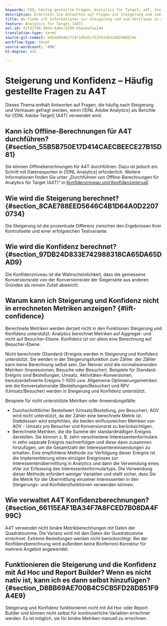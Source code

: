 ```yaml
---
keywords: FAQ; häufig gestellte Fragen; Analytics für Target; a4T; Steigerung; Ad-hoc; Report Builder; Konfidenz
description: Ermitteln Sie Antworten auf Fragen zur Steigerung und zum Vertrauen bei der Verwendung von Analytics für [!DNL Target] (A4T). A4T lets you use Analytics reporting for [!DNL Target] Aktivitäten.
title: Wo finde ich Informationen zur Steigerung und zum Vertrauen in A4T?
feature: Analytics for Target (A4T)
exl-id: 42fd179b-944a-4a0a-b299-85ea4a7ea244
translation-type: tm+mt
source-git-commit: a92e88b46c72971d5d3c752593d651d8290b674e
workflow-type: tm+mt
source-wordcount: '498'
ht-degree: 41%

---
```


# Steigerung und Konfidenz – Häufig gestellte Fragen zu A4T

Dieses Thema enthält Antworten auf Fragen, die häufig nach Steigerung und Vertrauen gefragt werden, wenn [!DNL Adobe Analytics] als Berichte für [!DNL Adobe Target] (A4T) verwendet wird.

## Kann ich Offline-Berechnungen für A4T durchführen? {#section_55B5B750E17D414CAECBEECE27B15D81}

Sie können Offlineberechnungen für A4T durchführen. Dazu ist jedoch ein Schritt mit Datenexporten in [!DNL Analytics] erforderlich. Weitere Informationen finden Sie unter „Durchführen von Offline-Berechnungen für Analytics für Target (A4T)“ in [Konfidenzniveau und Konfidenzintervall](/help/c-reports/conversion-rate.md#concept_0D0002A1EBDF420E9C50E2A46F36629B).

## Wie wird die Steigerung berechnet? {#section_8CAE788EED5646C4B1D64A0D22070734}

Die Steigerung ist die prozentuale Differenz zwischen den Ergebnissen Ihrer Kontrollseite und einer erfolgreichen Testvariante.

## Wie wird die Konfidenz berechnet?   {#section_97DB24D833E742988318CA65DA65DAD9}

Die Konfidenzniveau ist die Wahrscheinlichkeit, dass die gemessene Konversionsrate von der Konversionsrate der Siegerseite aus anderen Gründen als reinem Zufall abweicht.

## Warum kann ich Steigerung und Konfidenz nicht in errechneten Metriken anzeigen?   {#lift-confidence}

Berechnete Metriken werden derzeit nicht in den Funktionen Steigerung und Konfidenz unterstützt. Analytics berechnet Metriken auf Aggregat- und nicht auf Besucher-Ebene. Konfidenz ist vor allem eine Berechnung auf Besucher-Ebene.

Nicht berechnete (Standard-)Ereignis werden in Steigerung und Konfidenz unterstützt. Sie werden in der Steigerungsfunktion zum Zähler. der Zähler kann keine Berechnung selbst sein. Der Nenner sind die normalisierenden Metriken (Impressionen, Besuche oder Besucher). Beispiele für Standard-Ereignis sind Bestellungen, Umsatz, Aktivitäten-Konversionen, benutzerdefinierte Ereignis 1-1000 usw. Allgemeine Optimierungsmetriken wie die Konversationsrate (Bestellungen/Besucher) und RPV (Umsatz/Besucher) werden in Steigerung und Konfidenz unterstützt.

Beispiele für nicht unterstützte Metriken oder Anwendungsfälle:

* Durchschnittlicher Bestellwert (Umsatz/Bestellung, pro Besucher). AOV wird nicht unterstützt, da der Zähler eine berechnete Metrik ist. Stattdessen wird empfohlen, die beiden einflussreichen Metriken von AOV - Umsatz pro Besucher und Konversionsrat zu berücksichtigen.
* Berechnete Metriken, die die Summe der standardmäßigen Ereignis darstellen. Sie können z. B. zehn verschiedene Interessentenformulare in zehn separate Ereignis nachverfolgen und diese dann zusammen hinzufügen, um die Gesamtzahl der Interessenteneinsendungen zu erhalten. Eine empfohlene Methode zur Verfolgung dieser Ereignis ist die Implementierung eines einzigen Ereignisses zur Interessentenübermittlung in Analytics und dann die Verwendung eines eVar zur Erfassung des Interessentenformulartyps. Die Verwendung dieser Methode erfordert weniger Variablen und stellt sicher, dass Sie die Metrik für die Übermittlung einzelner Interessenten in den Steigerungs- und Konfidenzfunktionen verwenden können.

## Wie verwaltet A4T Konfidenzberechnungen?   {#section_66115EAF1BA34F7A8FCED7B08DA4F99C}

A4T verwendet nicht binäre Metrikberechnungen mit Daten der Quadratsumme. Die Varianz wird mit den Daten der Quadratsumme errechnet. Extreme Bestellungen werden nicht berücksichtigt. Bei der Konfidenzberechnung wird außerdem keine Bonferroni-Korrektur für mehrere Angebot angewendet.

## Funktionieren die Steigerung und die Konfidenz mit Ad Hoc und Report Builder? Wenn es nicht nativ ist, kann ich es dann selbst hinzufügen? {#section_D8BB69AE700B4C5CB5FD28DB51F9A4E9}

Steigerung und Konfidenz funktionieren nicht mit Ad Hoc oder Report Builder und können nicht selbst für kontinuierliche Variablen errechnet werden. Es ist möglich, sie für binäre Metriken manuell zu errechnen.
